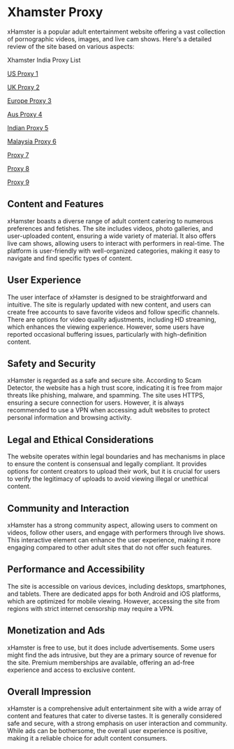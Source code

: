 # Xhamster Proxy
xHamster is a popular adult entertainment website offering a vast collection of pornographic videos, images, and live cam shows. Here's a detailed review of the site based on various aspects:

Xhamster India Proxy List

[US Proxy 1](https://sitenable.co/proxify.php?proxy=c2l0ZW5hYmxlLmNv&site=aHR0cDovL3hoYW1zdGVyLmNvbQ==)

[UK Proxy 2](https://freeproxy.io/proxify.php?proxy=ZnJlZXByb3h5Lmlv&site=aHR0cDovL3hoYW1zdGVyLmNvbQ==)

[Europe Proxy 3](https://siteget.net/proxify.php?proxy=c2l0ZWdldC5uZXQ=&site=aHR0cDovL3hoYW1zdGVyLmNvbQ==)

[Aus Proxy 4](https://sitenable.info/proxify.php?proxy=c2l0ZW5hYmxlLmluZm8=&site=aHR0cDovL3hoYW1zdGVyLmNvbQ==)

[Indian Proxy 5](https://filesdownloader.com/proxify.php?proxy=ZmlsZXNkb3dubG9hZGVyLmNvbQ==&site=aHR0cDovL3hoYW1zdGVyLmNvbQ==)

[Malaysia Proxy 6](https://sitenable.pw/proxify.php?proxy=c2l0ZW5hYmxlLnB3&site=aHR0cDovL3hoYW1zdGVyLmNvbQ==)  

[Proxy 7](https://sitenable.top/proxify.php?proxy=c2l0ZW5hYmxlLnRvcA==&site=aHR0cDovL3hoYW1zdGVyLmNvbQ==)  

[Proxy 8](https://sitenable.ch/proxify.php?proxy=c2l0ZW5hYmxlLmNo&site=aHR0cDovL3hoYW1zdGVyLmNvbQ==)  

[Proxy 9](https://freeanimesonline.com/proxify.php?proxy=ZnJlZWFuaW1lc29ubGluZS5jb20=&site=aHR0cDovL3hoYW1zdGVyLmNvbQ==)

## Content and Features
xHamster boasts a diverse range of adult content catering to numerous preferences and fetishes. The site includes videos, photo galleries, and user-uploaded content, ensuring a wide variety of material. It also offers live cam shows, allowing users to interact with performers in real-time. The platform is user-friendly with well-organized categories, making it easy to navigate and find specific types of content.

## User Experience
The user interface of xHamster is designed to be straightforward and intuitive. The site is regularly updated with new content, and users can create free accounts to save favorite videos and follow specific channels. There are options for video quality adjustments, including HD streaming, which enhances the viewing experience. However, some users have reported occasional buffering issues, particularly with high-definition content.

## Safety and Security
xHamster is regarded as a safe and secure site. According to Scam Detector, the website has a high trust score, indicating it is free from major threats like phishing, malware, and spamming. The site uses HTTPS, ensuring a secure connection for users. However, it is always recommended to use a VPN when accessing adult websites to protect personal information and browsing activity.

## Legal and Ethical Considerations
The website operates within legal boundaries and has mechanisms in place to ensure the content is consensual and legally compliant. It provides options for content creators to upload their work, but it is crucial for users to verify the legitimacy of uploads to avoid viewing illegal or unethical content.

## Community and Interaction
xHamster has a strong community aspect, allowing users to comment on videos, follow other users, and engage with performers through live shows. This interactive element can enhance the user experience, making it more engaging compared to other adult sites that do not offer such features.

## Performance and Accessibility
The site is accessible on various devices, including desktops, smartphones, and tablets. There are dedicated apps for both Android and iOS platforms, which are optimized for mobile viewing. However, accessing the site from regions with strict internet censorship may require a VPN.

## Monetization and Ads
xHamster is free to use, but it does include advertisements. Some users might find the ads intrusive, but they are a primary source of revenue for the site. Premium memberships are available, offering an ad-free experience and access to exclusive content.

## Overall Impression
xHamster is a comprehensive adult entertainment site with a wide array of content and features that cater to diverse tastes. It is generally considered safe and secure, with a strong emphasis on user interaction and community. While ads can be bothersome, the overall user experience is positive, making it a reliable choice for adult content consumers.

